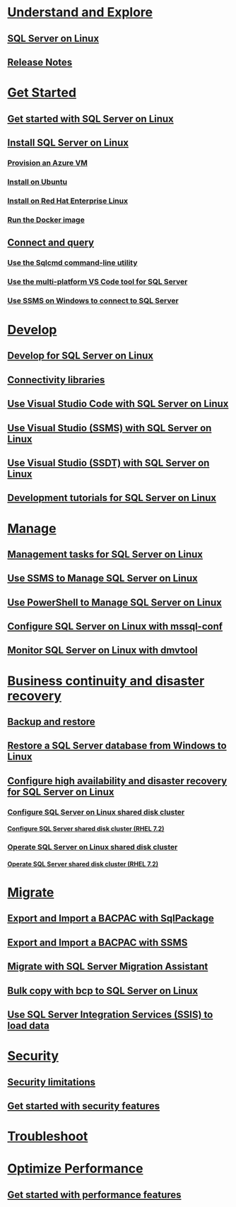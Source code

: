 # [Understand and Explore](sql-server-linux-overview.md)
## [SQL Server on Linux](sql-server-linux-overview.md)
## [Release Notes](sql-server-linux-release-notes.md)
# [Get Started](sql-server-linux-get-started-tutorial.md)
## [Get started with SQL Server on Linux](sql-server-linux-get-started-tutorial.md)
## [Install SQL Server on Linux](sql-server-linux-setup.md)
### [Provision an Azure VM](sql-server-linux-azure-virtual-machine.md)
### [Install on Ubuntu](sql-server-linux-setup-ubuntu.md)
### [Install on Red Hat Enterprise Linux](sql-server-linux-setup-red-hat.md)
### [Run the Docker image](sql-server-linux-setup-docker.md)
## [Connect and query](sql-server-linux-connect-and-query.md)
### [Use the Sqlcmd command-line utility](sql-server-linux-connect-and-query-sqlcmd.md)
### [Use the multi-platform VS Code tool for SQL Server](sql-server-linux-connect-and-query-vs-code.md)
### [Use SSMS on Windows to connect to SQL Server](sql-server-linux-connect-and-query-ssms.md)
# [Develop](sql-server-linux-develop-overview.md)
## [Develop for SQL Server on Linux](sql-server-linux-develop-overview.md)
## [Connectivity libraries](sql-server-linux-develop-connectivity-libraries.md)
## [Use Visual Studio Code with SQL Server on Linux](sql-server-linux-develop-use-vscode.md)
## [Use Visual Studio (SSMS) with SQL Server on Linux](sql-server-linux-develop-use-ssms.md)
## [Use Visual Studio (SSDT) with SQL Server on Linux](sql-server-linux-develop-use-ssdt.md)
## [Development tutorials for SQL Server on Linux](sql-server-linux-connect-applications.md)
# [Manage](sql-server-linux-management-overview.md)
## [Management tasks for SQL Server on Linux](sql-server-linux-management-overview.md)
## [Use SSMS to Manage SQL Server on Linux](sql-server-linux-manage-ssms.md)
## [Use PowerShell to Manage SQL Server on Linux](sql-server-linux-manage-powershell.md)
## [Configure SQL Server on Linux with mssql-conf](sql-server-linux-configure-mssql-conf.md)
## [Monitor SQL Server on Linux with dmvtool](sql-server-linux-dmv-tool.md)
# [Business continuity and disaster recovery ](sql-server-linux-backup-overview.md)
## [Backup and restore](sql-server-linux-backup-and-restore-database.md)
## [Restore a SQL Server database from Windows to Linux](sql-server-linux-restore-database.md)
## [Configure high availability and disaster recovery for SQL Server on Linux](sql-server-linux-configure-high-availability-and-disaster-recovery.md)
### [Configure SQL Server on Linux shared disk cluster](sql-server-linux-shared-disk-cluster-configure.md)
#### [Configure SQL Server shared disk cluster (RHEL 7.2)](sql-server-linux-shared-disk-cluster-red-hat-7-configure.md)
### [Operate SQL Server on Linux shared disk cluster](sql-server-linux-shared-disk-cluster-operate.md)
#### [Operate SQL Server shared disk cluster (RHEL 7.2)](sql-server-linux-shared-disk-cluster-red-hat-7-operate.md)
# [Migrate](sql-server-linux-migrate-overview.md)
## [Export and Import a BACPAC with SqlPackage](sql-server-linux-migrate-sqlpackage.md)
## [Export and Import a BACPAC with SSMS](sql-server-linux-migrate-ssms.md)
## [Migrate with SQL Server Migration Assistant](sql-server-linux-migrate-ssma.md)
## [Bulk copy with bcp to SQL Server on Linux](sql-server-linux-migrate-bcp.md)
## [Use SQL Server Integration Services (SSIS) to load data](sql-server-linux-migrate-ssis.md)
# [Security](sql-server-linux-security-overview.md)
## [Security limitations](sql-server-linux-security-overview.md)
## [Get started with security features](sql-server-linux-security-get-started.md)
# [Troubleshoot](sql-server-linux-troubleshooting-guide.md)
# [Optimize Performance](sql-server-linux-performance-get-started.md)
## [Get started with performance features](sql-server-linux-performance-get-started.md)
